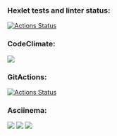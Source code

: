 ### Hexlet tests and linter status:
[![Actions Status](https://github.com/Elena-Mikitenko/python-project-lvl1/workflows/hexlet-check/badge.svg)](https://github.com/Elena-Mikitenko/python-project-lvl1/actions)
### CodeClimate:
<a href="https://codeclimate.com/github/Elena-Mikitenko/python-project-lvl1/maintainability"><img src="https://api.codeclimate.com/v1/badges/5d46d34541357cd4d8b8/maintainability" /></a>
### GitActions:
[![Actions Status](https://github.com/Elena-Mikitenko/python-project-lvl1/actions/workflows/my_linter.yml/badge.svg)](https://github.com/Elena-Mikitenko/python-project-lvl1/actions)
### Asciinema:
<a href="https://asciinema.org/a/ErcosicyMz54uAByNhIA1w59j" target="_blank"><img src="https://asciinema.org/a/ErcosicyMz54uAByNhIA1w59j.svg" /></a>
<a href="https://asciinema.org/a/tQlRpsaVWQAU9kpWL9WEE0crN" target="_blank"><img src="https://asciinema.org/a/tQlRpsaVWQAU9kpWL9WEE0crN.svg" /></a>
<a href="https://asciinema.org/a/4C41bJzyRuh1O2ysFzr9qKMSr" target="_blank"><img src="https://asciinema.org/a/4C41bJzyRuh1O2ysFzr9qKMSr.svg" /></a>
